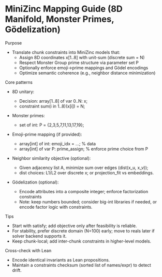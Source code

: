 # MiniZinc Mapping Guide (8D Manifold, Monster Primes, Gödelization)

Purpose
- Translate chunk constraints into MiniZinc models that:
  - Assign 8D coordinates x[1..8] with unit-sum (discrete sum = N)
  - Respect Monster Group prime structure via parameter set P
  - Optionally enforce emoji→prime mappings and Gödel encodings
  - Optimize semantic coherence (e.g., neighbor distance minimization)

Core patterns
- 8D unitary:
  - Decision: array[1..8] of var 0..N: x;
  - constraint sum(i in 1..8)(x[i]) = N;

- Monster primes:
  - set of int: P = {2,3,5,7,11,13,17,19};

- Emoji-prime mapping (if provided):
  - array[int] of int: emoji_idx = ...; % data
  - array[int] of var P: prime_assign;   % enforce prime choice from P

- Neighbor similarity objective (optional):
  - Given adjacency list A, minimize sum over edges (dist(x_u, x_v));
  - dist choices: L1/L2 over discrete x; or projection_fit vs embeddings.

- Gödelization (optional):
  - Encode attributes into a composite integer; enforce factorization constraints
  - Note: keep numbers bounded; consider big-int libraries if needed, or encode factor logic with constraints.

Tips
- Start with satisfy; add objective only after feasibility is reliable.
- For stability, prefer discrete domain (N=100) early; move to reals later if solver backend supports it.
- Keep chunk-local; add inter-chunk constraints in higher-level models.

Cross-check with Lean
- Encode identical invariants as Lean propositions.
- Maintain a constraints checksum (sorted list of names/expr) to detect drift.

